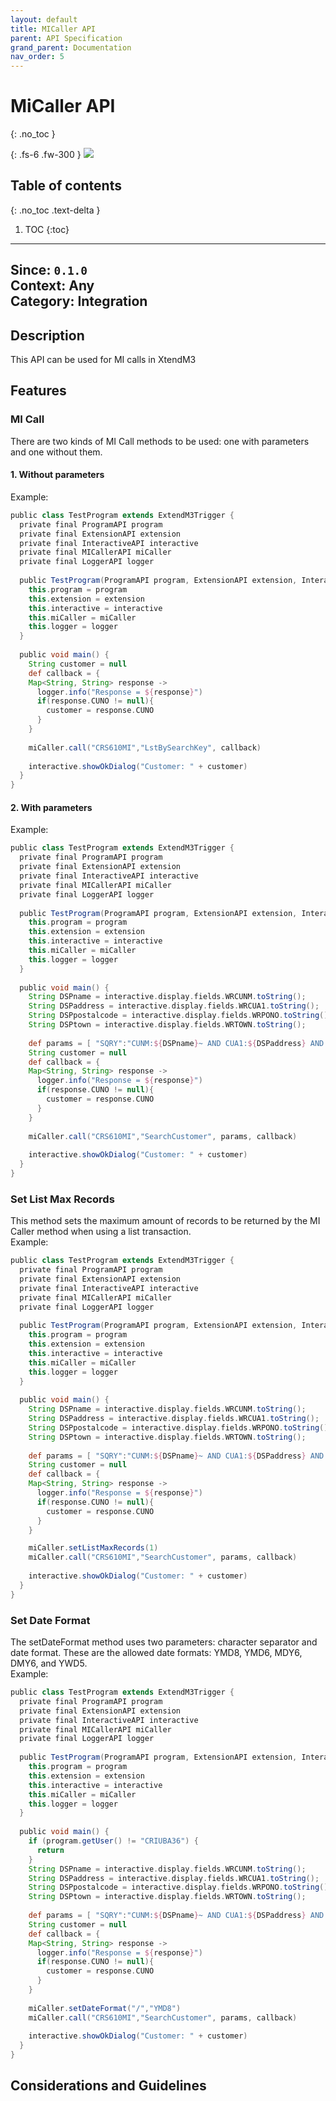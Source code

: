 ```yaml
---
layout: default
title: MICaller API
parent: API Specification
grand_parent: Documentation
nav_order: 5
---
```


# MiCaller API
{: .no_toc }

{: .fs-6 .fw-300 }
![](/assets/images/warning-24px.svg)

## Table of contents
{: .no_toc .text-delta }

1. TOC
{:toc}

---

**Since**: `0.1.0`  
**Context**: Any  
**Category**: Integration  
---
## Description
This API can be used for MI calls in XtendM3

## Features
### MI Call
There are two kinds of MI Call methods to be used: one with parameters and one without them.

#### 1. Without parameters <br>
Example:
```groovy
public class TestProgram extends ExtendM3Trigger {
  private final ProgramAPI program
  private final ExtensionAPI extension
  private final InteractiveAPI interactive
  private final MICallerAPI miCaller
  private final LoggerAPI logger
  
  public TestProgram(ProgramAPI program, ExtensionAPI extension, InteractiveAPI interactive, MICallerAPI miCaller, LoggerAPI logger) {
    this.program = program
    this.extension = extension
    this.interactive = interactive
    this.miCaller = miCaller
    this.logger = logger
  }
  
  public void main() {
    String customer = null
    def callback = {
    Map<String, String> response ->
      logger.info("Response = ${response}")
      if(response.CUNO != null){
        customer = response.CUNO  
      }
    }
    
    miCaller.call("CRS610MI","LstBySearchKey", callback)
    
    interactive.showOkDialog("Customer: " + customer)
  }
}
```

#### 2. With parameters <br>
Example:
```groovy
public class TestProgram extends ExtendM3Trigger {
  private final ProgramAPI program
  private final ExtensionAPI extension
  private final InteractiveAPI interactive
  private final MICallerAPI miCaller
  private final LoggerAPI logger
  
  public TestProgram(ProgramAPI program, ExtensionAPI extension, InteractiveAPI interactive, MICallerAPI miCaller, LoggerAPI logger) {
    this.program = program
    this.extension = extension
    this.interactive = interactive
    this.miCaller = miCaller
    this.logger = logger
  }
  
  public void main() {
    String DSPname = interactive.display.fields.WRCUNM.toString();
    String DSPaddress = interactive.display.fields.WRCUA1.toString();
    String DSPpostalcode = interactive.display.fields.WRPONO.toString();
    String DSPtown = interactive.display.fields.WRTOWN.toString();
    
    def params = [ "SQRY":"CUNM:${DSPname}~ AND CUA1:${DSPaddress} AND PONO:${DSPpostalcode} AND TOWN:{DSPtown}".toString() ] // toString is needed to convert from gstring to string
    String customer = null
    def callback = {
    Map<String, String> response ->
      logger.info("Response = ${response}")
      if(response.CUNO != null){
        customer = response.CUNO  
      }
    }
    
    miCaller.call("CRS610MI","SearchCustomer", params, callback)
    
    interactive.showOkDialog("Customer: " + customer)    
  }
}  
```

### Set List Max Records
This method sets the maximum amount of records to be returned by the MI Caller method when using a list transaction. <br>
Example:
```groovy
public class TestProgram extends ExtendM3Trigger {
  private final ProgramAPI program
  private final ExtensionAPI extension
  private final InteractiveAPI interactive
  private final MICallerAPI miCaller
  private final LoggerAPI logger
  
  public TestProgram(ProgramAPI program, ExtensionAPI extension, InteractiveAPI interactive, MICallerAPI miCaller, LoggerAPI logger) {
    this.program = program
    this.extension = extension
    this.interactive = interactive
    this.miCaller = miCaller
    this.logger = logger
  }
  
  public void main() {
    String DSPname = interactive.display.fields.WRCUNM.toString();
    String DSPaddress = interactive.display.fields.WRCUA1.toString();
    String DSPpostalcode = interactive.display.fields.WRPONO.toString();
    String DSPtown = interactive.display.fields.WRTOWN.toString();
    
    def params = [ "SQRY":"CUNM:${DSPname}~ AND CUA1:${DSPaddress} AND PONO:${DSPpostalcode} AND TOWN:{DSPtown}".toString() ] // toString is needed to convert from gstring to string
    String customer = null
    def callback = {
    Map<String, String> response ->
      logger.info("Response = ${response}")
      if(response.CUNO != null){
        customer = response.CUNO  
      }
    }

    miCaller.setListMaxRecords(1)
    miCaller.call("CRS610MI","SearchCustomer", params, callback)
    
    interactive.showOkDialog("Customer: " + customer)    
  }
}  
```

### Set Date Format
The setDateFormat method uses two parameters: character separator and date format. These are the allowed date formats: YMD8, YMD6, MDY6, DMY6, and YWD5. <br>
Example:
```groovy
public class TestProgram extends ExtendM3Trigger {
  private final ProgramAPI program
  private final ExtensionAPI extension
  private final InteractiveAPI interactive
  private final MICallerAPI miCaller
  private final LoggerAPI logger
  
  public TestProgram(ProgramAPI program, ExtensionAPI extension, InteractiveAPI interactive, MICallerAPI miCaller, LoggerAPI logger) {
    this.program = program
    this.extension = extension
    this.interactive = interactive
    this.miCaller = miCaller
    this.logger = logger
  }
  
  public void main() {
    if (program.getUser() != "CRIUBA36") {
      return 
    }
    String DSPname = interactive.display.fields.WRCUNM.toString();
    String DSPaddress = interactive.display.fields.WRCUA1.toString();
    String DSPpostalcode = interactive.display.fields.WRPONO.toString();
    String DSPtown = interactive.display.fields.WRTOWN.toString();
    
    def params = [ "SQRY":"CUNM:${DSPname}~ AND CUA1:${DSPaddress} AND PONO:${DSPpostalcode} AND TOWN:{DSPtown}".toString() ] // toString is needed to convert from gstring to string
    String customer = null
    def callback = {
    Map<String, String> response ->
      logger.info("Response = ${response}")
      if(response.CUNO != null){
        customer = response.CUNO  
      }
    }
    
    miCaller.setDateFormat("/","YMD8")
    miCaller.call("CRS610MI","SearchCustomer", params, callback)
    
    interactive.showOkDialog("Customer: " + customer)
  }
}  
```


## Considerations and Guidelines